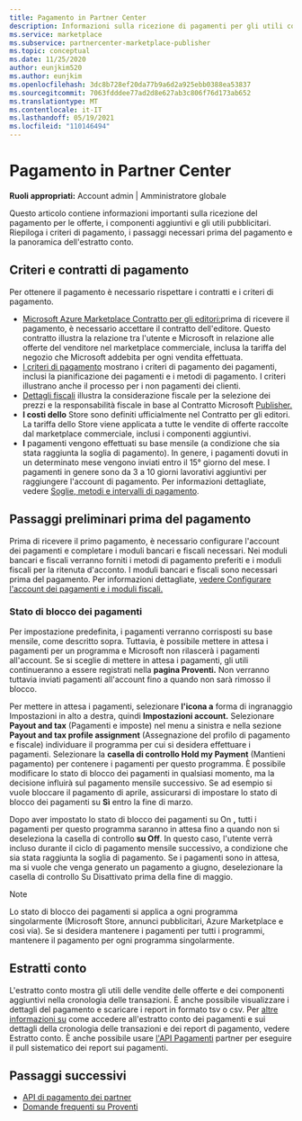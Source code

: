 ```yaml
---
title: Pagamento in Partner Center
description: Informazioni sulla ricezione di pagamenti per gli utili come partner Microsoft, ad esempio tramite offerte del marketplace commerciale, programmi di incentivi e Cloud Solution Provider programma. Include i criteri di pagamento, lo stato di blocco dei pagamenti e gli estratti conto.
ms.service: marketplace
ms.subservice: partnercenter-marketplace-publisher
ms.topic: conceptual
ms.date: 11/25/2020
author: eunjkim520
ms.author: eunjkim
ms.openlocfilehash: 3dc8b728ef20da77b9a6d2a925ebb0388ea53837
ms.sourcegitcommit: 7063fdddee77ad2d8e627ab3c806f76d173ab652
ms.translationtype: MT
ms.contentlocale: it-IT
ms.lasthandoff: 05/19/2021
ms.locfileid: "110146494"
---
```

# <a name="getting-paid-in-partner-center"></a>Pagamento in Partner Center

**Ruoli appropriati:** Account admin | Amministratore globale

Questo articolo contiene informazioni importanti sulla ricezione del pagamento per le offerte, i componenti aggiuntivi e gli utili pubblicitari. Riepiloga i criteri di pagamento, i passaggi necessari prima del pagamento e la panoramica dell'estratto conto.

## <a name="payout-policies-and-agreements"></a>Criteri e contratti di pagamento

Per ottenere il pagamento è necessario rispettare i contratti e i criteri di pagamento.

- [Microsoft Azure Marketplace Contratto per gli editori:](/legal/marketplace/msft-publisher-agreement)prima di ricevere il pagamento, è necessario accettare il contratto dell'editore. Questo contratto illustra la relazione tra l'utente e Microsoft in relazione alle offerte del venditore nel marketplace commerciale, inclusa la tariffa del negozio che Microsoft addebita per ogni vendita effettuata.
- [I criteri di pagamento](payout-policy-details.md) mostrano i criteri di pagamento dei pagamenti, inclusi la pianificazione dei pagamenti e i metodi di pagamento. I criteri illustrano anche il processo per i non pagamenti dei clienti.
- [Dettagli fiscali](tax-details-marketplace.md) illustra la considerazione fiscale per la selezione dei prezzi e la responsabilità fiscale in base al Contratto Microsoft [Publisher.](/legal/marketplace/msft-publisher-agreement)
- **I costi dello** Store sono definiti ufficialmente nel Contratto per gli editori. La tariffa dello Store viene applicata a tutte le vendite di offerte raccolte dal marketplace commerciale, inclusi i componenti aggiuntivi.
- **I** pagamenti vengono effettuati su base mensile (a condizione che sia stata raggiunta la soglia di pagamento). In genere, i pagamenti dovuti in un determinato mese vengono inviati entro il 15° giorno del mese. I pagamenti in genere sono da 3 a 10 giorni lavorativi aggiuntivi per raggiungere l'account di pagamento. Per informazioni dettagliate, vedere [Soglie, metodi e intervalli di pagamento](payment-thresholds-methods-timeframes.md).

## <a name="prerequisite-steps-before-getting-paid"></a>Passaggi preliminari prima del pagamento

Prima di ricevere il primo pagamento, è necessario configurare l'account dei pagamenti e completare i moduli bancari e fiscali necessari. Nei moduli bancari e fiscali verranno forniti i metodi di pagamento preferiti e i moduli fiscali per la ritenuta d'acconto. I moduli bancari e fiscali sono necessari prima del pagamento. Per informazioni dettagliate, [vedere Configurare l'account dei pagamenti e i moduli fiscali.](set-up-your-payout-account.md)

### <a name="payout-hold-status"></a>Stato di blocco dei pagamenti

Per impostazione predefinita, i pagamenti verranno corrisposti su base mensile, come descritto sopra. Tuttavia, è possibile mettere in attesa i pagamenti per un programma e Microsoft non rilascerà i pagamenti all'account. Se si sceglie di mettere in attesa i pagamenti, gli utili continueranno a essere registrati nella **pagina Proventi.** Non verranno tuttavia inviati pagamenti all'account fino a quando non sarà rimosso il blocco.

Per mettere in attesa i pagamenti, selezionare **l'icona a** forma di ingranaggio Impostazioni in alto a destra, quindi **Impostazioni account.** Selezionare **Payout and tax** (Pagamenti e imposte) nel menu a sinistra e nella sezione **Payout and tax profile assignment** (Assegnazione del profilo di pagamento e fiscale) individuare il programma per cui si desidera effettuare i pagamenti. Selezionare la **casella di controllo Hold my Payment** (Mantieni pagamento) per contenere i pagamenti per questo programma. È possibile modificare lo stato di blocco dei pagamenti in qualsiasi momento, ma la decisione influirà sul pagamento mensile successivo. Se ad esempio si vuole bloccare il pagamento di aprile, assicurarsi di impostare lo stato di blocco dei pagamenti su **Sì** entro la fine di marzo.

Dopo aver impostato lo stato di blocco dei pagamenti su On **,** tutti i pagamenti per questo programma saranno in attesa fino a quando non si deseleziona la casella di controllo **su Off**. In questo caso, l'utente verrà incluso durante il ciclo di pagamento mensile successivo, a condizione che sia stata raggiunta la soglia di pagamento. Se i pagamenti sono in attesa, ma si vuole che venga generato un pagamento a  giugno, deselezionare la casella di controllo Su Disattivato prima della fine di maggio.

>[!Note]
> Lo stato di blocco dei pagamenti si applica a ogni programma singolarmente (Microsoft Store, annunci pubblicitari, Azure Marketplace e così via). Se si desidera mantenere i pagamenti per tutti i programmi, mantenere il pagamento per ogni programma singolarmente.

## <a name="payout-statements"></a>Estratti conto

L'estratto conto mostra gli utili delle vendite delle offerte e dei componenti aggiuntivi nella cronologia delle transazioni. È anche possibile visualizzare i dettagli del pagamento e scaricare i report in formato tsv o csv. Per [altre informazioni su](payout-statement.md) come accedere all'estratto conto dei pagamenti e sui dettagli della cronologia delle transazioni e dei report di pagamento, vedere Estratto conto. È anche possibile usare [l'API Pagamenti](https://apidocs.microsoft.com/services/partnerpayouts) partner per eseguire il pull sistematico dei report sui pagamenti.

## <a name="next-steps"></a>Passaggi successivi

- [API di pagamento dei partner](https://apidocs.microsoft.com/services/partnerpayouts)
- [Domande frequenti su Proventi](payout-faq.md)